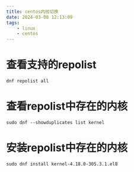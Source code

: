 ```yaml
---
title: centos内核切换
date: 2024-03-08 12:13:09
tags:
    - linux
    - centos
---
```


# 查看支持的repolist
```shell
dnf repolist all
```

# 查看repolist中存在的内核
```shell
sudo dnf --showduplicates list kernel
```

# 安装repolist中存在的内核
```shell
sudo dnf install kernel-4.18.0-305.3.1.el8
```

